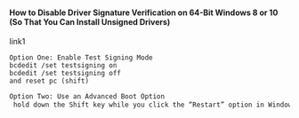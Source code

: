 #### How to Disable Driver Signature Verification on 64-Bit Windows 8 or 10 (So That You Can Install Unsigned Drivers)
link1

``` console
Option One: Enable Test Signing Mode
bcdedit /set testsigning on
bcdedit /set testsigning off
and reset pc (shift)
```
``` bash
Option Two: Use an Advanced Boot Option
 hold down the Shift key while you click the “Restart” option in Windows
```
